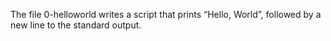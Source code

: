 The file 0-helloworld writes a script that prints “Hello, World”, followed by a new line to the standard output.
